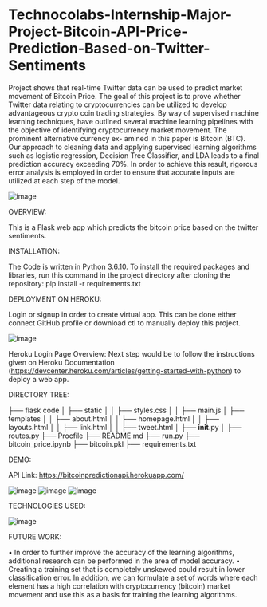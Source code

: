 # Technocolabs-Internship-Major-Project-Bitcoin-API-Price-Prediction-Based-on-Twitter-Sentiments
Project shows that real-time Twitter data can be used to predict market movement of Bitcoin Price. The goal of this project is to prove whether Twitter data relating to cryptocurrencies can be utilized to develop advantageous crypto coin trading strategies. By way of supervised machine learning techniques, have outlined several machine learning pipelines with the objective of identifying cryptocurrency market movement. The prominent alternative currency ex- amined in this paper is Bitcoin (BTC). Our approach to cleaning data and applying supervised learning algorithms such as logistic regression, Decision Tree Classifier, and LDA leads to a final prediction accuracy exceeding 70%. In order to achieve this result, rigorous error analysis is employed in order to ensure that accurate inputs are utilized at each step of the model.

![image](https://user-images.githubusercontent.com/68370376/114983622-79ce6680-9eae-11eb-8d16-625236436e4f.png)

OVERVIEW:

This is a Flask web app which predicts the bitcoin price based on the twitter sentiments.

INSTALLATION:

The Code is written in Python 3.6.10. To install the required packages and libraries, run this command in the project directory after cloning the repository:
pip install -r requirements.txt


DEPLOYMENT ON HEROKU:

Login or signup in order to create virtual app. This can be done either connect GitHub profile or download ctl to manually deploy this project.

![image](https://user-images.githubusercontent.com/68370376/115851098-36db3880-a444-11eb-8956-d62f0fe008c2.png)

Heroku Login Page Overview: Next step would be to follow the instructions given on Heroku Documentation (https://devcenter.heroku.com/articles/getting-started-with-python) to deploy a web app.


DIRECTORY TREE:

├── flask code 
│    ├── static 
│    │     ├── styles.css
│    │     ├── main.js
│    ├── templates
│    │     ├── about.html
│    │     ├── homepage.html
│    │     ├── layouts.html
│    │     ├── link.html
│    │     ├── tweet.html
│    ├── __init__.py
│    ├── routes.py
├── Procfile
├── README.md
├── run.py
├── bitcoin_price.ipynb
├── bitcoin.pkl
├── requirements.txt

DEMO:

API Link: https://bitcoinpredictionapi.herokuapp.com/

![image](https://user-images.githubusercontent.com/68370376/115851306-6be78b00-a444-11eb-9180-f9c27c7e3be9.png)
![image](https://user-images.githubusercontent.com/68370376/115851321-7013a880-a444-11eb-8b05-96c08ca1f21b.png)
![image](https://user-images.githubusercontent.com/68370376/115851332-73a72f80-a444-11eb-8071-3286f0443cd8.png)


TECHNOLOGIES USED:

 ![image](https://user-images.githubusercontent.com/68370376/115851179-4b1f3580-a444-11eb-8b6e-512173106985.png)


FUTURE WORK:

•	In order to further improve the accuracy of the learning algorithms, additional research can be performed in the area of model accuracy.
•	Creating a training set that is completely unskewed could result in lower classification error. In addition, we can formulate a set of words where each element has a high correlation with cryptocurrency (bitcoin) market movement and use this as a basis for training the learning algorithms.
